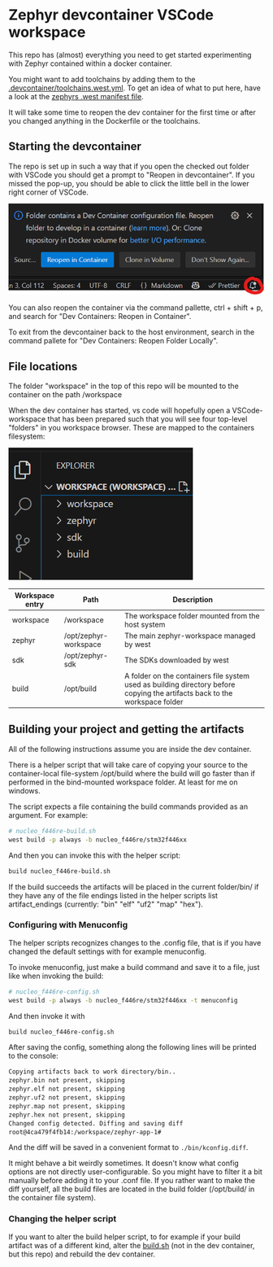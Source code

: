 # Zephyr devcontainer VSCode workspace

This repo has (almost) everything you need to get started experimenting with Zephyr contained within a docker container.

You might want to add toolchains by adding them to the [.devcontainer/toolchains.west.yml](.devcontainer/toolchains.west.yml). To get an idea of what to put here, have a look at the [zephyrs .west manifest file](https://github.com/zephyrproject-rtos/zephyr/blob/main/west.yml).

It will take some time to reopen the dev container for the first time or after you changed anything in the Dockerfile or the toolchains.

## Starting the devcontainer

The repo is set up in such a way that if you open the checked out folder with VSCode you should get a prompt to "Reopen in devcontainer". If you missed the pop-up, you should be able to click the little bell in the lower right corner of VSCode.

![alt text](res/reopen-devcontainer.png)

You can also reopen the container via the command pallette, ctrl + shift + p, and search for "Dev Containers: Reopen in Container".

To exit from the devcontainer back to the host environment, search in the command pallete for "Dev Containers: Reopen Folder Locally".

## File locations

The folder "workspace" in the top of this repo will be mounted to the container on the path /workspace

When the dev container has started, vs code will hopefully open a VSCode-workspace that has been prepared such that you will see four top-level "folders" in you workspace browser. These are mapped to the containers filesystem:

![Workspace folders](res/workspace-folders.png)

| Workspace entry | Path                  | Description                                                                                                                 |
| --------------- | --------------------- | --------------------------------------------------------------------------------------------------------------------------- |
| workspace       | /workspace            | The workspace folder mounted from the host system                                                                           |
| zephyr          | /opt/zephyr-workspace | The main zephyr-workspace managed by west                                                                                   |
| sdk             | /opt/zephyr-sdk       | The SDKs downloaded by west                                                                                                 |
| build           | /opt/build            | A folder on the containers file system used as building directory before copying the artifacts back to the workspace folder |

## Building your project and getting the artifacts

All of the following instructions assume you are inside the dev container.

There is a helper script that will take care of copying your source to the container-local file-system /opt/build where the build will go faster than if performed in the bind-mounted workspace folder. At least for me on windows.

The script expects a file containing the build commands provided as an argument. For example:

```bash
# nucleo_f446re-build.sh
west build -p always -b nucleo_f446re/stm32f446xx
```

And then you can invoke this with the helper script:

```bash
build nucleo_f446re-build.sh
```

If the build succeeds the artifacts will be placed in the current folder/bin/ if they have any of the file endings listed in the helper scripts list artifact_endings (currently: "bin" "elf" "uf2" "map" "hex").

### Configuring with Menuconfig

The helper scripts recognizes changes to the .config file, that is if you have changed the default settings with for example menuconfig.

To invoke menuconfig, just make a build command and save it to a file, just like when invoking the build:

```bash
# nucleo_f446re-config.sh
west build -p always -b nucleo_f446re/stm32f446xx -t menuconfig
```

And then invoke it with

```bash
build nucleo_f446re-config.sh
```

After saving the config, something along the following lines will be printed to the console:

```bash
Copying artifacts back to work directory/bin..
zephyr.bin not present, skipping
zephyr.elf not present, skipping
zephyr.uf2 not present, skipping
zephyr.map not present, skipping
zephyr.hex not present, skipping
Changed config detected. Diffing and saving diff
root@4ca479f4fb14:/workspace/zephyr-app-1#
```

And the diff will be saved in a convenient format to `./bin/kconfig.diff`.

It might behave a bit weirdly sometimes. It doesn't know what config options are not directly user-configurable. So you might have to filter it a bit manually before adding it to your .conf file. If you rather want to make the diff yourself, all the build files are located in the build folder (/opt/build/ in the container file system).

### Changing the helper script

If you want to alter the build helper script, to for example if your build artifact was of a different kind, alter the [build.sh](.devcontainer\build.sh) (not in the dev container, but this repo) and rebuild the dev container.
